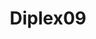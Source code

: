---
title: Diplex09
github: https://github.com/Diplex09
mode: dark
transition: 3s
archetype:
- Stats and Metrics
- Badges | Tags | Icons
---